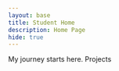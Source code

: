 ```yaml
---
layout: base
title: Student Home 
description: Home Page
hide: true
---
```


My journey starts here. Projects
